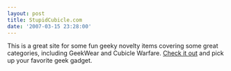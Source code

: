 ```yaml
---
layout: post
title: StupidCubicle.com
date: '2007-03-15 23:28:00'
---
```


This is a great site for some fun geeky novelty items covering some great categories, including GeekWear and Cubicle Warfare. [Check it out](http://www.stupidcubicle.com/) and pick up your favorite geek gadget.
